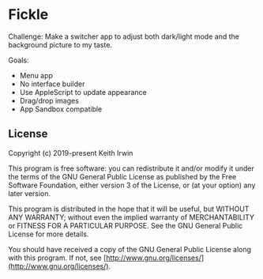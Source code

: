 # Fickle

Challenge: Make a switcher app to adjust both dark/light mode and the background picture to my taste.

Goals:

 - Menu app
 - No interface builder
 - Use AppleScript to update appearance
 - Drag/drop images
 - App Sandbox compatible

## License

Copyright (c) 2019-present Keith Irwin

This program is free software: you can redistribute it and/or modify
it under the terms of the GNU General Public License as published
by the Free Software Foundation, either version 3 of the License,
or (at your option) any later version.

This program is distributed in the hope that it will be useful,
but WITHOUT ANY WARRANTY; without even the implied warranty of
MERCHANTABILITY or FITNESS FOR A PARTICULAR PURPOSE.  See the
GNU General Public License for more details.

You should have received a copy of the GNU General Public License
along with this program.  If not, see
[http://www.gnu.org/licenses/](http://www.gnu.org/licenses/).
